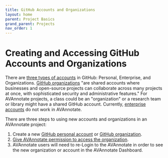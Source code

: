 ```yaml
---
title: GitHub Accounts and Organizations
layout: home
parent: Project Basics
grand_parent: Projects
nav_order: 1
---
```


# Creating and Accessing GitHub Accounts and Organizations

There are [three types of accounts](https://docs.github.com/en/get-started/learning-about-github/types-of-github-accounts) in GitHub: Personal, Enterprise, and Organizations. [GitHub organizations](https://docs.github.com/en/organizations/collaborating-with-groups-in-organizations/about-organizations) "are shared accounts where businesses and open-source projects can collaborate across many projects at once, with sophisticated security and administrative features." For AVAnnotate projects, a class could be an "organization" or a research team or library might have a shared GitHub account. Currently, [enterprise accounts](https://docs.github.com/en/get-started/learning-about-github/types-of-github-accounts#enterprise-accounts) do not work in AVAnnotate. 

There are three steps to using new accounts and organizations in an AVAnnotate project:
1. Create a new [GitHub personal account](https://docs.github.com/en/get-started/learning-about-github/types-of-github-accounts#personal-accounts) or [GitHub organization](https://docs.github.com/en/organizations/collaborating-with-groups-in-organizations/creating-a-new-organization-from-scratch).
2. [Give AVAnnotate permission to access the organization](https://github.com/settings/connections/applications/Ov23liBba1hgUZ9JMEoo).
3. AVAnnotate users will need to re-Login to the AVAnnotate in order to see the new organization or account in the AVAnnotate Dashboard. 

